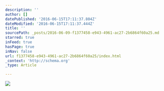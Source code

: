```yaml
---
description: ''
author: []
datePublished: '2016-06-15T17:11:37.804Z'
dateModified: '2016-06-15T17:11:37.444Z'
title: ''
sourcePath: _posts/2016-06-09-f1377458-e943-4961-ac27-2b6864f60a25.md
starred: true
inFeed: true
hasPage: true
inNav: false
url: f1377458-e943-4961-ac27-2b6864f60a25/index.html
_context: 'http://schema.org'
_type: Article

---
```

![](https://the-grid-user-content.s3-us-west-2.amazonaws.com/164d7b24-cbff-4eb2-a318-d88730643d2e.jpg)